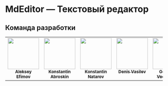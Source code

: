 # MdEditor — Текстовый редактор




## Команда разработки
<table>
  <tbody>
    <tr>
<td align="center" valign="top" width="14.28%">
<a href="https://github.com/efimovmay"><img src="https://avatars.githubusercontent.com/u/118847548?v=4" width="100px;" alt=""/><br /><sub><b>Aleksey Efimov</b></sub></a>
</td>
<td align="center" valign="top" width="14.28%">
<a href="https://github.com/aksilont"><img src="https://avatars.githubusercontent.com/u/64919648?v=4" width="100px;" alt=""/><br /><sub><b>Konstantin Abroskin</b></sub></a>
</td>
<td align="center" valign="top" width="14.28%">
<a href="https://github.com/dutysniper"><img src="https://avatars.githubusercontent.com/u/98495669?v=4" width="100px;" alt=""/><br /><sub><b>Konstantin Natarov</b></sub></a>
</td>
<td align="center" valign="top" width="14.28%">
<a href="https://github.com/lyonden7"><img src="https://avatars.githubusercontent.com/u/51948577?v=4" width="100px;" alt=""/><br /><sub><b>Denis Vasilev</b></sub></a>
</td>
<td align="center" valign="top" width="14.28%">
<a href="https://github.com/evrevolt"><img src="https://avatars.githubusercontent.com/u/4096020?v=4" width="100px;" alt=""/><br /><sub><b>Gennady Vedernikov</b></sub></a>
</td>
